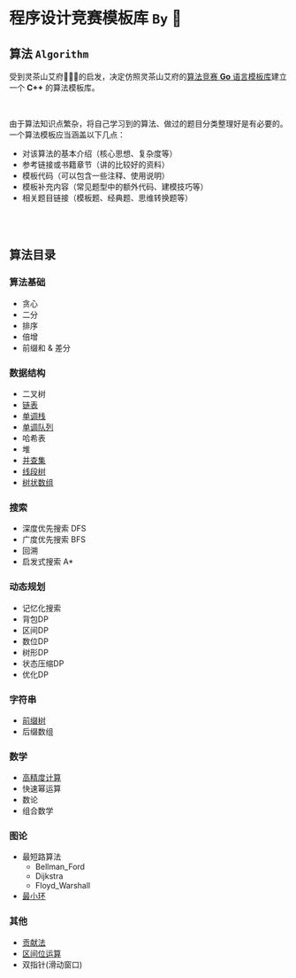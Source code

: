 # 程序设计竞赛模板库 `By` 🍁


## 算法 `Algorithm`

受到灵茶山艾府💭💡🎈的启发，决定仿照灵茶山艾府的[算法竞赛 **Go** 语言模板库](https://github.com/EndlessCheng/codeforces-go)建立一个 **C++** 的算法模板库。

<br/>

由于算法知识点繁杂，将自己学习到的算法、做过的题目分类整理好是有必要的。一个算法模板应当涵盖以下几点：

- 对该算法的基本介绍（核心思想、复杂度等）
- 参考链接或书籍章节（讲的比较好的资料）
- 模板代码（可以包含一些注释、使用说明）
- 模板补充内容（常见题型中的额外代码、建模技巧等）
- 相关题目链接（模板题、经典题、思维转换题等）  

<br/>

<br/>

## 算法目录

### 算法基础

- 贪心
- 二分
- 排序
- 倍增
- 前缀和 & 差分

### 数据结构

- 二叉树
- [链表](/copypasta/Data_Structure/Linked_List/Linked_List.md)
- [单调栈](/copypasta/Data_Structure/Monotonic_Stack/Monotonic_Stack.md)
- [单调队列](/copypasta/Data_Structure/Monotone_Queue/Monotone_Queue.md)
- 哈希表
- 堆
- [并查集](/copypasta/Data_Structure/Disjoint_Set_Union/Disjoint_Set_Union.md)
- [线段树](/copypasta/Data_Structure/Segment_Tree/segment_tree.md)
- [树状数组](/copypasta/Data_Structure/Binary_Index_Tree/binary_index_tree.md)

### 搜索

- 深度优先搜索 DFS
- 广度优先搜索 BFS
- 回溯
- 启发式搜索 A*
### 动态规划

- 记忆化搜索
- 背包DP
- 区间DP
- 数位DP
- 树形DP
- 状态压缩DP
- 优化DP
### 字符串

- [前缀树 ](/copypasta/String/Trie/Trie.md)
- 后缀数组 

### 数学

- [高精度计算](/copypasta/Math/Arbitrary_Precision_Arithmetic/Arbitrary_Precision_Arithmetic.md)
- 快速幂运算
- 数论          
- 组合数学

### 图论

- 最短路算法
  - Bellman_Ford
  - Dijkstra
  - Floyd_Warshall
- [最小环](/copypasta/Graph_Theory/Min_Cycle/Min_Cycle.md)


### 其他

- [贡献法](/copypasta/Sundry_Items/Contribution_Methodology/Contribution_Methodology.md)
- [区间位运算](/copypasta/Sundry_Items/Interval_Bitwise_Arithmetic/Interval_Bitwise_Arithmetic.md)
- 双指针(滑动窗口)
